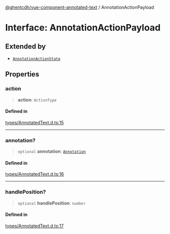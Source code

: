 [@ghentcdh/vue-component-annotated-text](../globals.md) / AnnotationActionPayload

# Interface: AnnotationActionPayload

## Extended by

- [`AnnotationActionState`](AnnotationActionState.md)

## Properties

### action

> **action**: `ActionType`

#### Defined in

[types/AnnotatedText.d.ts:15](https://github.com/GhentCDH/vue_component_annotated_text/blob/c33c7c7591dc479e1a58c4c5d7095b115973c87c/src/types/AnnotatedText.d.ts#L15)

***

### annotation?

> `optional` **annotation**: [`Annotation`](Annotation.md)

#### Defined in

[types/AnnotatedText.d.ts:16](https://github.com/GhentCDH/vue_component_annotated_text/blob/c33c7c7591dc479e1a58c4c5d7095b115973c87c/src/types/AnnotatedText.d.ts#L16)

***

### handlePosition?

> `optional` **handlePosition**: `number`

#### Defined in

[types/AnnotatedText.d.ts:17](https://github.com/GhentCDH/vue_component_annotated_text/blob/c33c7c7591dc479e1a58c4c5d7095b115973c87c/src/types/AnnotatedText.d.ts#L17)

